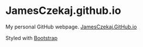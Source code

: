 # JamesCzekaj.github.io
My personal GitHub webpage.
[JamesCzekaj.GitHub.io](https://jamesczekaj.github.io)

Styled with [Bootstrap](www.getbootstrap.com)
